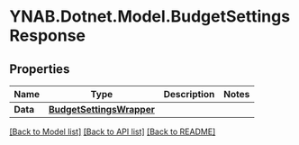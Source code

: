 # YNAB.Dotnet.Model.BudgetSettingsResponse
## Properties

Name | Type | Description | Notes
------------ | ------------- | ------------- | -------------
**Data** | [**BudgetSettingsWrapper**](BudgetSettingsWrapper.md) |  | 

[[Back to Model list]](../README.md#documentation-for-models) [[Back to API list]](../README.md#documentation-for-api-endpoints) [[Back to README]](../README.md)

